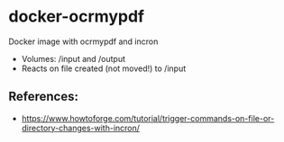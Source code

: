 # docker-ocrmypdf

Docker image with ocrmypdf and incron

- Volumes: /input and /output
- Reacts on file created (not moved!) to /input

## References:
- https://www.howtoforge.com/tutorial/trigger-commands-on-file-or-directory-changes-with-incron/
